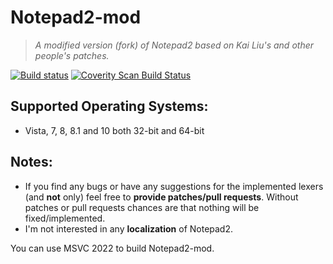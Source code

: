 # Notepad2-mod

> *A modified version (fork) of Notepad2 based on Kai Liu's and other people's patches.*

[![Build status](https://img.shields.io/appveyor/ci/XhmikosR/notepad2-mod/master.svg)](https://ci.appveyor.com/project/XhmikosR/notepad2-mod/branch/master)
[![Coverity Scan Build Status](https://img.shields.io/coverity/scan/1113.svg)](https://scan.coverity.com/projects/1113)

## Supported Operating Systems:

* Vista, 7, 8, 8.1 and 10 both 32-bit and 64-bit

## Notes:

* If you find any bugs or have any suggestions for the implemented lexers (and **not** only)
  feel free to **provide patches/pull requests**. Without patches or pull requests chances are
  that nothing will be fixed/implemented.
* I'm not interested in any **localization** of Notepad2.

You can use MSVC 2022 to build Notepad2-mod.
